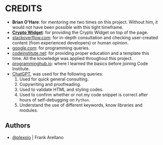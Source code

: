 # CREDITS

- **Brian O'Hare**: for mentoring me two times on this project. Without him, it would not have been possible with this tight timeframe.
- **[Crypto Widget](https://www.cryptohopper.com/)**: for providing the Crypto Widget on top of the page.
- [stackoverflow.com](https://stackoverflow.com/): for in-depth consultation and checking user-created content (from experienced developers) or human opinion.
- [google.com](https://google.com): for programming queries.
- [codeinstitute.net](https://codeinstitute.net/): for providing proper education and a template this time. All the knowledge was applied throughout this project.
- [programminghub.io](https://programminghub.io/): where I learned the basics before joining Code Institute.
- [ChatGPT](https://chat.openai.com/chat), was used for the following queries:
    1. Used for quick general consulting.
    2. Copywriting and proofreading.
    3. Used to validate HTML and styling codes.
    4. Used to confirm whether or not my code snippet is correct after hours of self-debugging on `Python`.
    5. Understand the use of different keywords, know libraries and modules.

## Authors 

- [@plexoio](https://www.github.com/plexoio) | Frank Arellano